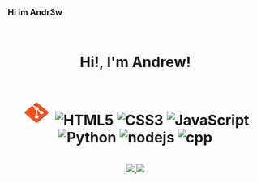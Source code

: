 ### Hi im Andr3w
<div style="display: flex; flex-direction: column;" align="center"><br>
  <h1>Hi!, I'm Andrew!<h1/>
  <img alt="Git" height="50" width="60" src="icons/git.svg">
  <img alt="HTML5" height="50" width="60" src="images/html5.svg">
  <img alt="CSS3" height="50" width="60" src="images/css3-icon.svg">
  <img alt="JavaScript" height="50" width="60" src="images/javascript.svg">
  <img alt="Python" height="50" width="60" src="images/python.svg">
  <img alt="nodejs" height="50" width="60" src="images/nodejs.svg">
  <img alt="cpp" height="50" width="60" src="images/cpp.svg">
</div>
<br/>
<div style="display: inline_block" align="center">
  <a href="https://github.com/Andr3wGustavo">
  <img height="160em" src="https://github-readme-stats.vercel.app/api?username=Andr3wGustavo&show_icons=true&theme=dark&include_all_commits=true&count_private=true"/>
  <img height="160em" src="https://github-readme-stats.vercel.app/api/top-langs/?username=Andr3wGustavo&layout=compact&langs_count=7&theme=dark"/>
</div>


